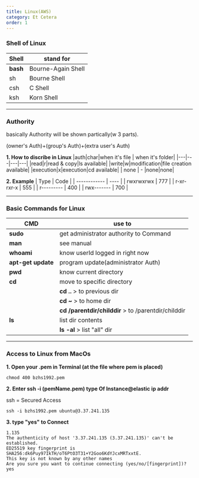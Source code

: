 ```yaml
---
title: Linux(AWS)
category: Et Cetera
order: 1
---
```

### Shell of Linux

| Shell| stand for |
| ------------ |----------|
| **bash** | Bourne-Again Shell  |
|   sh | Bourne Shell  |
| csh | C Shell  |
| ksh | Korn Shell  |

---
### Authority

basically Authority will be shown partically(w 3 parts). 

(owner's Auth)+(group's Auth)+(extra user's Auth)

**1. How to discribe in Linux**
|auth|char|when it's file | when it's folder|
|---|---|---|---|
|read|r|read & copy|ls available|
|write|w|modification|file creation available|
|execution|x|execution|cd available|
| none | - |none|none|


**2. Example**
| Type    | Code |
| ------------ | ---- |
| rwxrwxrwx    | 777  |
| r-xr-rxr-x   | 555  |
| r---------  | 400  |
| rwx-------  | 700  |


---


### Basic Commands for Linux


| CMD| use to |
| ------------ |----------|
| **sudo** | get administrator authority to Command |
| **man** | see manual |
| **whoami** | know userId logged in right now  |
| **apt-get update** | program update(administrator Auth)  |
| **pwd** | know current directory  |
| **cd** | move to specific directory 
|       |**cd ..** > to previous dir  |
|        |**cd ~** > to home dir  |
|        |**cd /parentdir/childdir** > to /parentdir/childdir  |
| **ls** | list dir contents  |
|        |**ls -al** > list "all" dir |

---


### Access to Linux from MacOs

**1. Open your .pem in Terminal (at the file where pem is placed)**


```
chmod 400 bzhs1992.pem
```
**2. Enter ssh -i (pemName.pem) type Of Instance@elastic ip addr**

ssh = Secured Access
```
ssh -i bzhs1992.pem ubuntu@3.37.241.135
```
**3. type "yes" to Connect**
```
1.135
The authenticity of host '3.37.241.135 (3.37.241.135)' can't be established.
ED25519 key fingerprint is SHA256:dk6Puy97IkTH/oT6PtO3T31+Y2Goo6KdYJcxMRTxxtE.
This key is not known by any other names
Are you sure you want to continue connecting (yes/no/[fingerprint])? yes
```